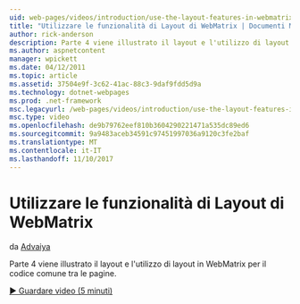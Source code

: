 ```yaml
---
uid: web-pages/videos/introduction/use-the-layout-features-in-webmatrix
title: "Utilizzare le funzionalità di Layout di WebMatrix | Documenti Microsoft"
author: rick-anderson
description: Parte 4 viene illustrato il layout e l'utilizzo di layout in WebMatrix per il codice comune tra le pagine.
ms.author: aspnetcontent
manager: wpickett
ms.date: 04/12/2011
ms.topic: article
ms.assetid: 37504e9f-3c62-41ac-88c3-9daf9fdd5d9a
ms.technology: dotnet-webpages
ms.prod: .net-framework
msc.legacyurl: /web-pages/videos/introduction/use-the-layout-features-in-webmatrix
msc.type: video
ms.openlocfilehash: de9b79762eef810b3604290221471a535dc89ed6
ms.sourcegitcommit: 9a9483aceb34591c97451997036a9120c3fe2baf
ms.translationtype: MT
ms.contentlocale: it-IT
ms.lasthandoff: 11/10/2017
---
```

<a name="use-the-layout-features-in-webmatrix"></a>Utilizzare le funzionalità di Layout di WebMatrix
====================
da [Advaiya](https://twitter.com/Advaiyasolns)

Parte 4 viene illustrato il layout e l'utilizzo di layout in WebMatrix per il codice comune tra le pagine.

[&#9654; Guardare video (5 minuti)](https://channel9.msdn.com/Blogs/ASP-NET-Site-Videos/use-the-layout-features-in-webmatrix)
